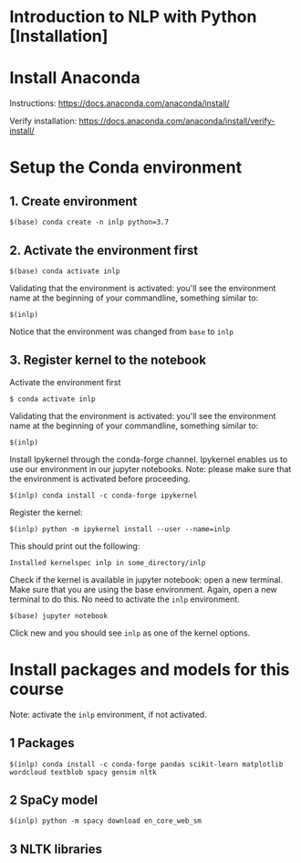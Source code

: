 # Introduction to NLP with Python [Installation]


# Install Anaconda

Instructions: https://docs.anaconda.com/anaconda/install/

Verify installation: https://docs.anaconda.com/anaconda/install/verify-install/

# Setup the Conda environment


## 1. Create environment

```
$(base) conda create -n inlp python=3.7
```

## 2. Activate the environment first

```
$(base) conda activate inlp
```

Validating that the environment is activated: you'll see the environment name at the beginning of your commandline, something similar to: 

```
$(inlp)
```

Notice that the environment was changed from `base` to `inlp`

## 3. Register kernel to the notebook 

Activate the environment first

```
$ conda activate inlp
```

Validating that the environment is activated: you'll see the environment name at the beginning of your commandline, something similar to: 


```
$(inlp)
```

Install Ipykernel through the conda-forge channel. Ipykernel enables us to use our environment in our jupyter notebooks. Note: please make sure that the environment is activated before proceeding. 

```
$(inlp) conda install -c conda-forge ipykernel
```

Register the kernel:

```
$(inlp) python -m ipykernel install --user --name=inlp
```

This should print out the following: 

```
Installed kernelspec inlp in some_directory/inlp
```

Check if the kernel is available in jupyter notebook: open a new terminal. Make sure that you are using the base environment. Again, open a new terminal to do this. No need to activate the `inlp` environment. 

```
$(base) jupyter notebook
```

Click new and you should see `inlp` as one of the kernel options. 


# Install packages and models for this course

Note: activate the `inlp` environment, if not activated.

## 1 Packages 
```
$(inlp) conda install -c conda-forge pandas scikit-learn matplotlib wordcloud textblob spacy gensim nltk 
``` 

## 2 SpaCy model

```
$(inlp) python -m spacy download en_core_web_sm 
```

## 3 NLTK libraries


